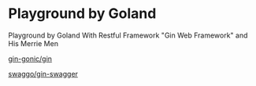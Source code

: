# Playground by Goland

Playground by Goland With Restful Framework "Gin Web Framework" and His Merrie Men

[gin-gonic/gin](https://github.com/gin-gonic/gin)

[swaggo/gin-swagger](https://github.com/swaggo/gin-swagger)

